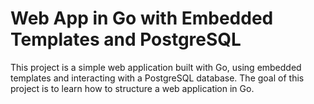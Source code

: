 # Web App in Go with Embedded Templates and PostgreSQL

This project is a simple web application built with Go, using embedded templates and interacting with a
PostgreSQL database. The goal of this project is to learn how to structure a web application in Go.
